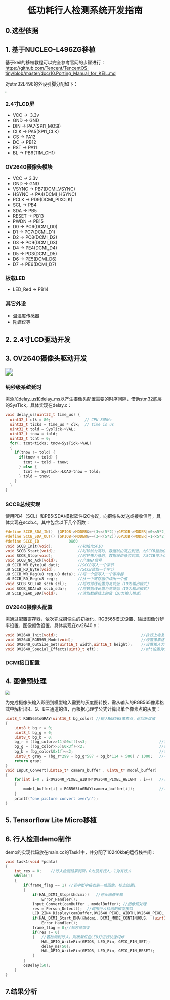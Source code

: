 # <center>低功耗行人检测系统开发指南</center>



## 0.选型依据



## 1. 基于NUCLEO-L496ZG移植

基于keil的移植教程可以完全参考官网的步骤进行：
https://github.com/Tencent/TencentOS-tiny/blob/master/doc/10.Porting_Manual_for_KEIL.md

对stm32L496的外设引脚分配如下：

<img src="pic/all.jpg" style="zoom:20%;" />

### 2.4寸LCD屏

- VCC  &rarr;  3.3v
- GND &rarr; GND
- DIN &rarr; PA7(SPI1_MOSI)
- CLK &rarr; PA5(SPI1_CLK)
-  CS &rarr; PA12
- DC &rarr; PB12
- RST &rarr; PA11
- BL &rarr; PB6(TIM_CH1)

### OV2640摄像头模块

- VCC &rarr; 3.3v
- GND &rarr; GND
- VSYNC &rarr; PB7(DCMI_VSYNC)
- HSYNC &rarr; PA4(DCMI_HSYNC)
- PCLK &rarr; PD9(DCMI_PIXCLK)
- SCL &rarr; PB4
- SDA &rarr; PB5
- RESET &rarr; PB13
- PWDN &rarr; PB15
- D0 &rarr; PC6(DCMI_D0)
- D1 &rarr; PC7(DCMI_D1)
- D2 &rarr; PC8(DCMI_D2)
- D3 &rarr; PC9(DCMI_D3)
- D4 &rarr; PE4(DCMI_D4)
- D5 &rarr; PD3(DCMI_D5)
- D6 &rarr; PE5(DCMI_D6)
- D7 &rarr; PE6(DCMI_D7)

### 板载LED

- LED_Red &rarr; PB14

### 其它外设

- 温湿度传感器
- 陀螺仪等



## 2. 2.4寸LCD驱动开发



## 3. OV2640摄像头驱动开发

<img src="pic/camera.jpg" style="zoom:150%;" />

### 纳秒级系统延时

需添加delay_us和delay_ms以产生摄像头配置需要的时序间隔，借助stm32底层的SysTick，具体实现在delay.c：

```c
void delay_us(uint32_t time_us) {
  uint32_t clk = 80;               // CPU 80MHz
  uint32_t ticks = time_us * clk;  // time is us
  uint32_t told = SysTick->VAL;
  uint32_t tnow = told;
  uint32_t tcnt = 0;
  for(; tcnt<ticks; tnow=SysTick->VAL)
  {
    if(tnow != told) {
      if(tnow < told) {
        tcnt += told - tnow;
      } else { 
        tcnt += SysTick->LOAD-tnow + told;
      } told = tnow;
    }
  }
}
```

### SCCB总线实现

使用PB4（SCL）和PB5(SDA)模拟软件I2C协议，向摄像头发送或接收信号，具体实现在sccb.c，其中包含以下几个函数：

```c
#define SCCB_SDA_IN()  {GPIOB->MODER&=~(3<<(5*2));GPIOB->MODER|=0<<5*2;}	//设置PB5为输入
#define SCCB_SDA_OUT() {GPIOB->MODER&=~(3<<(5*2));GPIOB->MODER|=1<<5*2;} 	//设置PB5为输出
#define SCCB_ID   			0X60  											//OV2640的ID号
void SCCB_Init(void);			//初始化GPIO
void SCCB_Start(void);			//时钟线为高时，数据线由高拉到低，为SCCB起始信号
void SCCB_Stop(void);			//时钟先为低时，数据线由低拉到高，为SCCB停止信号
void SCCB_No_Ack(void);			//产生NA信号
u8 SCCB_WR_Byte(u8 dat);		//SCCB写入一个字节
u8 SCCB_RD_Byte(void);			//SCCB读取一个字节
u8 SCCB_WR_Reg(u8 reg,u8 data);	//将一个值写入一个寄存器
u8 SCCB_RD_Reg(u8 reg);			//从一个寄存器中读出一个值
void SCCB_SCL(u8 sccb_scl);		//将时钟线设置为高或低（IO为输出模式）
void SCCB_SDA(u8 sccb_sda);		//将数据线设置为高或低（IO为输出模式）
u8 SCCB_READ_SDA(void);			//读取数据线上的值（IO为输入模式）
```

### OV2640摄像头配置

需通过配置寄存器，依次完成摄像头的初始化、RGB565模式设置、输出图像分辨率设置、图像颜色设置，具体实现在ov2640.c：

```c
void OV2640_Init(void);										//执行上电复位操作，并读取厂家ID验证
void OV2640_RGB565_Mode(void);								//设置像素格式为RGB565
void OV2640_OutSize_Set(uint16_t width,uint16_t height);	//设置输入为96*96大小的彩图
void OV2640_Special_Effects(uint8_t eft);					//eft设置为0，表示默认普通模式
```

### DCMI接口配置



## 4. 图像预处理

<img src="pic\RGB565.jpg" style="zoom:80%;" />

为完成摄像头输入彩图到模型输入需要的灰度图转换，需从输入的RGB565像素格式中解析出R、G、B三通道的值，再根据心理学公式计算出单个像素点的灰度：

```c
uint8_t RGB565toGRAY(uint16_t bg_color)	//输入RGB565像素点，返回灰度值
{
    uint8_t bg_r = 0;
    uint8_t bg_g = 0;
    uint8_t bg_b = 0;
    bg_r = ((bg_color>>11)&0xff)<<3;								//提取R通道的值
    bg_g = ((bg_color>>5)&0x3f)<<2;									//提取G通道的值
    bg_b = (bg_color&0x1f)<<2;										//提取B通道的值
    uint8_t gray = (bg_r*299 + bg_g*587 + bg_b*114 + 500) / 1000;	//心理学公式计算灰度
    return gray;
}
void Input_Convert(uint16_t* camera_buffer , uint8_t* model_buffer)	
{
	for(int i=0 ; i<OV2640_PIXEL_WIDTH*OV2640_PIXEL_HEIGHT ; i++) 	//遍历所有像素点
	{
		model_buffer[i] = RGB565toGRAY(camera_buffer[i]);			//单个像素点的RGB转换为灰度值
	}
	printf("one picture convert over\n");
}
```



## 5. Tensorflow Lite Micro移植





## 6. 行人检测demo制作

demo的实现代码放在main.cc的Task1中，并分配了10240kb的运行栈空间：

```c
void task1(void *pdata)
{
	int res = 0;	//行人检测结果判断，0为没有行人，1为有行人
    while(1)
    {
		if(frame_flag == 1)	//若中断中接收到一帧图像，标志位置1
		{
			if(HAL_DCMI_Stop(&hdcmi))	//停止图像传输
				Error_Handler();		
			Input_Convert(camBuffer , modelBuffer);	//图像预处理
			res = Person_Detect();	//调用行人检测的模型接口
			LCD_2IN4_Display(camBuffer,OV2640_PIXEL_WIDTH,OV2640_PIXEL_HEIGHT);	//lcd显示原图像
			if(HAL_DCMI_Start_DMA(&hdcmi, DCMI_MODE_CONTINUOUS,  (uint32_t)camBuffer , (OV2640_PIXEL_WIDTH*OV2640_PIXEL_HEIGHT)/2))	//开启图像传输
				Error_Handler();
			frame_flag = 0;//标志位恢复
			if(res != 0)
			{	//若检测到行人，则板载红色LED灯进行快速闪烁
				HAL_GPIO_WritePin(GPIOB, LED_Pin, GPIO_PIN_SET);
				delay_ms(50);
				HAL_GPIO_WritePin(GPIOB, LED_Pin, GPIO_PIN_RESET);
			}
		}
		osDelay(50);
    }
}
```



## 7.结果分析



